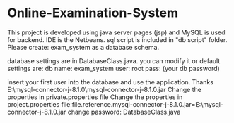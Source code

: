 # Online-Examination-System
This project is developed using java server pages (jsp) and MySQL is used for backend.
IDE is the Netbeans.
sql script is included in "db script" folder.
Please create:
exam_system as a database schema.

database settings are in DatabaseClass.java.
you can modify it or default settings are:
db name:  exam_system
user:     root
pass:     (your db password)

insert your first user into the database and use the application.
Thanks
E:\mysql-connector-j-8.1.0\mysql-connector-j-8.1.0.jar
Change the properties in private.properties file
Change the properties in project.properties file:file.reference.mysql-connector-j-8.1.0.jar=E:\\mysql-connector-j-8.1.0.jar
change password: DatabaseClass.java